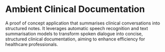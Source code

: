 # Ambient Clinical Documentation
 A proof of concept application that summarises clinical conversations into structured notes. It leverages automatic speech recognition and text summarisation models to transform spoken dialogue into concise, structured clinical documentation, aiming to enhance efficiency for healthcare professionals.
